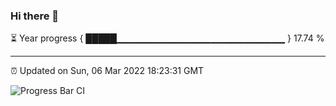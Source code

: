 ### Hi there 👋

⏳ Year progress { █████▁▁▁▁▁▁▁▁▁▁▁▁▁▁▁▁▁▁▁▁▁▁▁▁▁ } 17.74 %

---

⏰ Updated on Sun, 06 Mar 2022 18:23:31 GMT

![Progress Bar CI](https://github.com/ZhaoGui/ZhaoGui/workflows/Progress%20Bar%20CI/badge.svg)
